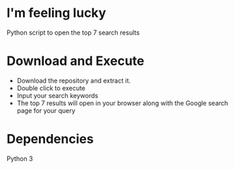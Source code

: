 # I'm feeling lucky
Python script to open the top 7 search results

# Download and Execute
- Download the repository and extract it.
- Double click to execute
- Input your search keywords
- The top 7 results will open in your browser along with the Google search page for your query

# Dependencies 
Python 3
